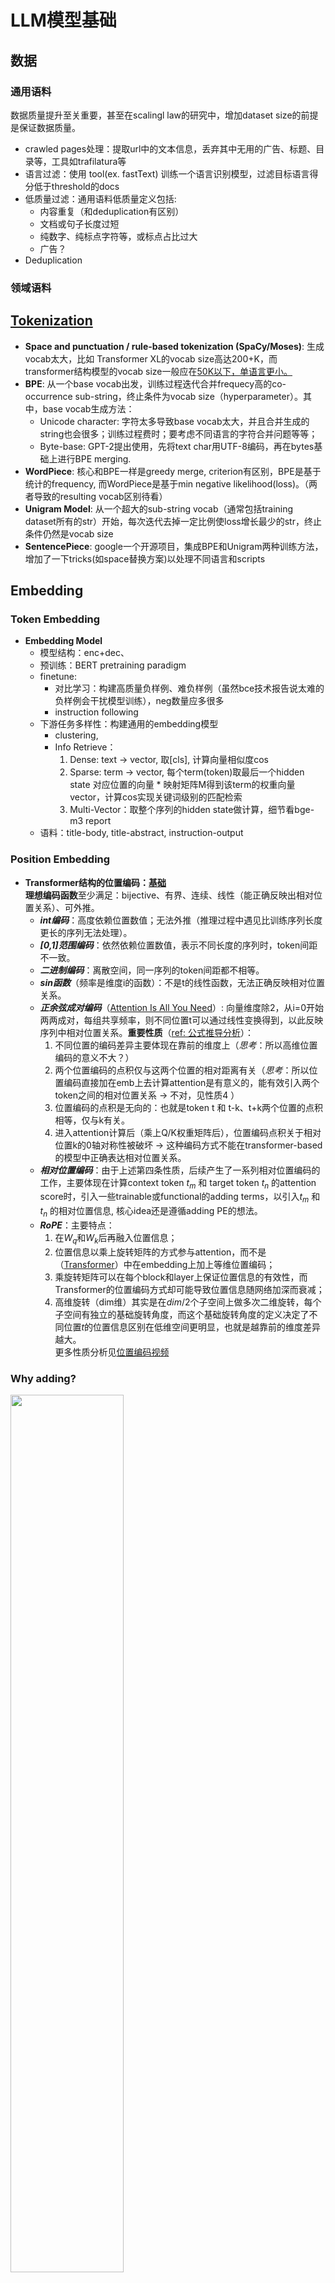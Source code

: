 # LLM模型基础


## 数据
### 通用语料
数据质量提升至关重要，甚至在scalingl law的研究中，增加dataset size的前提是保证数据质量。
* crawled pages处理：提取url中的文本信息，丢弃其中无用的广告、标题、目录等，工具如trafilatura等
* 语言过滤：使用 tool(ex. fastText) 训练一个语言识别模型，过滤目标语言得分低于threshold的docs
* 低质量过滤：通用语料低质量定义包括:
    - 内容重复（和deduplication有区别）
    - 文档或句子长度过短 
    - 纯数字、纯标点字符等，或标点占比过大
    - 广告？
* Deduplication
### 领域语料


## [Tokenization](https://huggingface.co/docs/transformers/en/tokenizer_summary)
* **Space and punctuation / rule-based tokenization (SpaCy/Moses)**: 生成vocab太大，比如 Transformer XL的vocab size高达200+K，而transformer结构模型的vocab size一般应在[50K以下，单语言更小。](https://huggingface.co/docs/transformers/en/tokenizer_summary)
* **BPE**: 从一个base vocab出发，训练过程迭代合并frequecy高的co-occurrence sub-string，终止条件为vocab size（hyperparameter）。其中，base vocab生成方法：
    - Unicode character: 字符太多导致base vocab太大，并且合并生成的string也会很多；训练过程费时；要考虑不同语言的字符合并问题等等；
    - Byte-base: GPT-2提出使用，先将text char用UTF-8编码，再在bytes基础上进行BPE merging.
* **WordPiece**: 核心和BPE一样是greedy merge, criterion有区别，BPE是基于统计的frequency, 而WordPiece是基于min negative likelihood(loss)。（两者导致的resulting vocab区别待看）
* **Unigram Model**: 从一个超大的sub-string vocab（通常包括training dataset所有的str）开始，每次迭代去掉一定比例使loss增长最少的str，终止条件仍然是vocab size
* **SentencePiece**: google一个开源项目，集成BPE和Unigram两种训练方法，增加了一下tricks(如space替换方案)以处理不同语言和scripts


## Embedding
### Token Embedding
* **Embedding Model**
    * 模型结构：enc+dec、
    * 预训练：BERT pretraining paradigm
    * finetune: 
        - 对比学习：构建高质量负样例、难负样例（虽然bce技术报告说太难的负样例会干扰模型训练），neg数量应多很多
        - instruction following
    * 下游任务多样性：构建通用的embedding模型
        - clustering, 
        - Info Retrieve：
            1. Dense: text -> vector, 取[cls], 计算向量相似度cos
            2. Sparse: term -> vector, 每个term(token)取最后一个hidden state 对应位置的向量 * 映射矩阵M得到该term的权重向量vector，计算cos实现关键词级别的匹配检索
            3. Multi-Vector：取整个序列的hidden state做计算，细节看bge-m3 report
    * 语料：title-body, title-abstract, instruction-output
### Position Embedding
* **Transformer结构的位置编码：[基础](https://zhuanlan.zhihu.com/p/454482273)**<br>
    **理想编码函数**至少满足：bijective、有界、连续、线性（能正确反映出相对位置关系）、可外推。
    * ***int编码***：高度依赖位置数值；无法外推（推理过程中遇见比训练序列长度更长的序列无法处理）。
    * ***[0,1]范围编码***：依然依赖位置数值，表示不同长度的序列时，token间距不一致。
    * ***二进制编码***：离散空间，同一序列的token间距都不相等。
    * ***sin函数***（频率是维度i的函数）：不是t的线性函数，无法正确反映相对位置关系。
    * ***正余弦成对编码***（[Attention Is All You Need](https://arxiv.org/pdf/1706.03762)）: 向量维度除2，从i=0开始两两成对，每组共享频率，则不同位置t可以通过线性变换得到，以此反映序列中相对位置关系。**重要性质**（[ref: 公式推导分析](https://arxiv.org/pdf/1911.04474)）：
        1) 不同位置的编码差异主要体现在靠前的维度上（*思考*：所以高维位置编码的意义不大？）
        2) 两个位置编码的点积仅与这两个位置的相对距离有关（*思考*：所以位置编码直接加在emb上去计算attention是有意义的，能有效引入两个token之间的相对位置关系 -> 不对，见性质4 ）
        3) 位置编码的点积是无向的：也就是token t 和 t-k、t+k两个位置的点积相等，仅与k有关。
        4) 进入attention计算后（乘上Q/K权重矩阵后），位置编码点积关于相对位置k的0轴对称性被破坏 -> 这种编码方式不能在transformer-based的模型中正确表达相对位置关系。
    * ***相对位置编码***：由于上述第四条性质，后续产生了一系列相对位置编码的工作，主要体现在计算context token ${t}_{m}$ 和 target token ${t}_{n}$ 的attention score时，引入一些trainable或functional的adding terms，以引入${t}_{m}$ 和 ${t}_{n}$ 的相对位置信息, 核心idea还是遵循adding PE的想法。
    * ***RoPE***：主要特点：
        1) 在${W}_{q}$和${W}_{k}$后再融入位置信息；
        2) 位置信息以乘上旋转矩阵的方式参与attention，而不是（[Transformer](https://arxiv.org/pdf/1706.03762)）中在embedding上加上等维位置编码；
        3) 乘旋转矩阵可以在每个block和layer上保证位置信息的有效性，而Transformer的位置编码方式却可能导致位置信息随网络加深而衰减；
        4) 高维旋转（dim维）其实是在$dim/2$个子空间上做多次二维旋转，每个子空间有独立的基础旋转角度，而这个基础旋转角度的定义决定了不同位置$t$的位置信息区别在低维空间更明显，也就是越靠前的维度差异越大。
        <br> 更多性质分析见[位置编码视频](https://www.bilibili.com/video/BV1Xi421R7ev/?spm_id_from=333.788.top_right_bar_window_history.content.click&vd_source=cf2e31ac835b0b0ad63aebcc493a3ebf)
### Why adding?
<img src="resources\emb_adding.png" width="60%">

## GPU requirements analysis
模型参数量单位B和显存单位GB之间存在的联系：1 GB = 1 B bytes, 而相关参数存储类型fp32 (4 bytes) / fp16 (2bytes)。<br>
分析显存占用主要从以下方面：
* Parameters：主要看参数数据类型，参考上述方式计算；(**inference**)
* Activations: 与batch_size和seq_length相关；(**inference**)
* Gradients: same with parameters;
* Optimizer States: 
* KV Cache: 2 × dim × Layers × Batch_Size × Sequence_Length × sizeof(float)
* Communication Buffers (Model Parallelism)
* Pipeline Buffers (Pipeline Parallelism)


## Model Architecture
* Attention进化：
    1. multi-head attention. 为了reduce memory bandwidth from loading
        keys and values, 对多个 K,v 做mean pool实现MQA: <br>
    <img src="resources\k_mean_pool.png" width="60%">
    2. multi-query attention. 但是这样对larger model不公平，为了keep the same proportional
        decrease in bandwidth and capacity as model size increases，对 attention 进行分组操作，query 被分为 N 组(超参)，每个组共享一个 Key 和 Value 矩阵实现GQA.
    3. GQA <br>
    <img src="resources\attention进化.png" width="80%">



## Training
### 并行策略
* Data Parallelism：each GPU holds a copy of the entire model and processes different batches of data.
* Model Parallelism： different parts of the model are distributed across multiple GPUs. This requires ***efficient communication*** between GPUs.
* Pipeline Parallelism: dividing the model into stages, with each stage assigned to a different GPU. This also requires managing activations between stages.
### 训练框架：
* DeepSpeed
* Megatron-LM
### Training Tricks
* Scaling Law
Factors of model performance (cross-entropy loss) are currently considered as **{model size (N), dataset size (D), amount of training compute}**. 已发表的scaling laws:
    - **KM scaling law** (openai, 2020)
    - **Chinchilla scaling law** (deepmind, 2022)  
以上两者进行了不同角度的对照实验 (*原文待看*)，其中不同的观点包括算力固定时，如何对*N*和*D*进行scaling能更好提高模型表现，前者认为*N*占比更重，而后者认为均等。*注：仅从cross-entropy loss角度分析，不包括in-context learning能力。*  


## Inference
### 参数说明
* **temperature**: temperature相当于对logits进行scale: logits=logits/temperature。 当temperature较高时，会更平均地分配概率给各个token，这导致生成的文本更具随机性和多样性；temperature较低接近0时，会倾向于选择概率最高的token，从而使生成的文本更加确定和集中。注：temperature=1时表示不使用此方式。


##  LLM Capabilities
<img src="resources\llm_capab.png" width="100%">

#### Emergent Ability
" The abilities that are not present in small models but arise in large models ", 目前主要关注的通用大模型的涌现能力包括：
1. In-context learning
2. Instruction following
3. Step-by-step reasoning


## 评估
**Knowledge评估**: 在测试LLM对pure knowledge的掌握时，测试形式为多选项选择题，应警惕"educated guesses"问题。
### Benchmark
* **superCLUE-OPEN**
目前暂未开放数据集，社区评测模型结果基本基于OPEN数据（当然，据相关性分析报告，OPEN与OPT具有较高一致性，不过根据描述，测试点应该不同）：SuperCLUE-Open是一个多轮开放域中文基准，包括600个高质量多轮问题。这里面的问题用于评估中文大模型对话能力和遵循指令的能力。 里面包括一些常用的使用场景和一些挑战性的指令用于区分不同的模型。它考察模型的十大能力， 包括：语义理解与抽取，闲聊，上下文对话，角色扮演，知识与百科，生成与创作，代码，逻辑与推理，计算，代码和安全。每个子能力六十道题目，每个题目包括两轮问题。 
* **CMMLU**
CMMLU是一个综合性的中文评估基准，专门用于评估语言模型在中文语境下的知识和推理能力。CMMLU涵盖了从基础学科到高级专业水平的67个主题，包括12k选择题。它包括：需要计算和推理的自然科学，需要知识的人文科学和社会科学,以及需要生活常识的中国驾驶规则等。此外，CMMLU中的许多任务具有中国特定的答案，可能在其他地区或语言中并不普遍适用。（可作为通用能力的补充）
* **Xiezhi**
    全集总共约250k多选问答题，其中包括170k从各阶段考试题生成的问答多选题和80k从academc surveys中提取生成并回答+分类的多选问答题，涵盖的遥感相关学科分类如下：
        - "地球物理学": ["固体地球物理学", "空间物理学"],
        - "地理学": ["自然地理学","人文地理学","地图学与地理信息系统"],
        - "地质学": ["矿物学","岩石学","矿床学","地球化学","古生物学与地层学","古人类学","构造地质学","第四纪地质学"],
        - "大气科学": ["气象学","大气物理学与大气环境"]，
        - "地质资源与地质工程": ["矿产普查与勘探","地球探测与信息技术","地质工程"]，
        - "水利工程": ["水文学及水资源","水力学及河流动力学","水工结构工程","水利水电工程","港口、海岸及近海工程"],
        - "测绘科学与技术": ["大地测量学与测量工程","摄影测量与遥感","地图制图学与地理信息工程"],
        - "环境科学与工程": ["环境科学","环境工程"] <br>

    其中, *xiezhi-meta* 包括20k由chatgpt+人工确认的考研题生成，质量高；*xiezhi-specialty*和*interdiscipline*的区别是前者更独属于某个领域范围而后者更偏向应用多学科交叉知识解决，主要分开方法是按labels里面打的学科数多少，从noisy数据集中采样，相比meta可能质量偏低。

### METRICS
对每个多选题，options由1 answer+ 3 confusions (high relevant)+ 46 non-relevant, 被测LLM会根据生成概率对这50个opts排序，最后由MRR可视化：[0,1]之间，越大代表正确答案在LLM给出的排序中越靠前

### 值得注意的实验结论
小参数模型（6/7B）在学习领域知识的时候，会牺牲通用能力，we must do a trade-off


## Domain specific LLM
LLM掌握领域的factual knowledge应该包括以下能力：
* 记住facts
* 甄别基于facts的true/false statements
* Extend this definition to a whole knowledge base, not just a single fact.
### Training Tricks
continuing learning阶段应降低lr，以减小灾难遗忘
